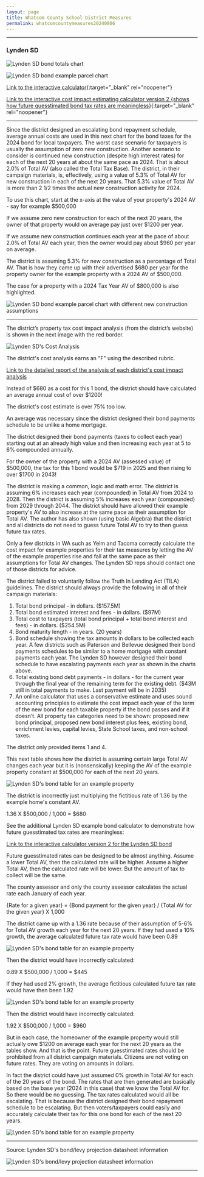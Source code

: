 ```yaml
---
layout: page
title: Whatcom County School District Measures
permalink: whatcomcountymeasures20240806
---
```


___

### Lynden SD

![Lynden SD bond totals chart](pagesManual/LeviesReport/20240806/Lynden.png "Lynden SD bond totals chart")

![Lynden SD bond example parcel chart](pagesManual/LeviesReport/20240806/LyndenParcel.png "Lynden SD bond example parcel chart")

[Link to the interactive calculator](calculator_lynden_20240806_enhanced){:target="_blank" rel="noopener"}

[Link to the interactive cost impact estimating calculator version 2 {shows how future guesstimated bond tax rates are meaningless}](table_lynden_bond_20240806){:target="_blank" rel="noopener"}

___

Since the district designed an escalating bond repayment schedule, average annual costs are used in this next chart for the bond taxes for the 2024 bond for local taxpayers. 
The worst case scenario for taxpayers is usually the assumption of zero new construction. Another scenario to consider is continued new construction (despite high interest rates) 
for each of the next 20 years at about the same pace as 2024. That is about 2.0% of Total AV (also called the Total Tax Base). The district, in their campaign materials, is, 
effectively, using a value of 5.3% of Total AV for new construction in each of the next 20 years. That 5.3% value of Total AV is more than 2 1/2 times the actual new construction activity for 2024.

To use this chart, start at the x-axis at the value of your property's 2024 AV - say for example $500,000

If we assume zero new construction for each of the next 20 years, the owner of that property would on average pay just over $1200 per year.

If we assume new construction continues each year at the pace of about 2.0% of Total AV each year, then the owner would pay about $960 per year on average.

The district is assuming 5.3% for new construction as a percentage of Total AV. That is how they came up with their advertised $680 per year for the property owner for the example property with a 2024 AV of $500,000.

The case for a property with a 2024 Tax Year AV of $800,000 is also highlighted.

![Lynden SD bond example parcel chart with different new construction assumptions](pagesManual/LeviesReport/20240806/LyndenNewConstructionAnnotated.png "Lynden SD bond example parcel chart with different new construction assumptions")

___

The district’s property tax cost impact analysis (from the district’s website) is shown in the next image with the red border.

![Lynden SD's Cost Analysis](pagesManual/LeviesReport/20240806/LyndenSDWhatcomCountyDistrictCostAnalysis2.png "Lynden SD's Cost Analysis")

The district's cost analysis earns an "F" using the described rubric.

[Link to the detailed report of the analysis of each district's cost impact analysis](report_analysis_of_districts_cost_analyses_20240806)

Instead of $680 as a cost for this 1 bond, the district should have calculated an average annual cost of over $1200!

The district's cost estimate is over 75% too low.

An average was necessary since the district designed their bond payments schedule to be unlike a home mortgage. 

The district designed their bond payments (taxes to collect each year) starting out at an already high value and then increasing each year at 5 to 6% compounded annually.

For the owner of the property with a 2024 AV (assessed value) of $500,000, the tax for this 1 bond would be $719 in 2025 and then rising to over $1700 in 2043!

The district is making a common, logic and math error. The district is assuming 6% increases each year (compounded) in Total AV from 2024 to 2028. Then the district is assuming 5% increases each year (compounded) 
from 2029 through 2044. The district should have allowed their example property's AV to also increase at the same pace as their assumption for Total AV. 
The author has also shown (using basic Algebra) that the district and all districts do not need to guess future Total AV to try to then guess future tax rates.

Only a few districts in WA such as Yelm and Tacoma correctly calculate the cost impact for example properties for their tax measures by letting the AV of the example properties 
rise and fall at the same pace as their assumptions for Total AV changes. The Lynden SD reps should contact one of those districts for advice.

The district failed to voluntarily follow the Truth In Lending Act (TILA) guidelines. The district should always provide the following in all of their campaign materials:

1. Total bond principal - in dollars. ($157.5M)
2. Total bond estimated interest and fees - in dollars. ($97M)
3. Total cost to taxpayers (total bond principal + total bond interest and fees) - in dollars. ($254.5M)
4. Bond maturity length - in years. (20 years)
5. Bond schedule showing the tax amounts in dollars to be collected each year. A few districts such as Paterson and Bellevue designed their bond payments schedules to be similar to a home mortgage with 
constant payments each year. The Lynden SD however designed their bond schedule to have escalating payments each year as shown in the charts above.
6. Total existing bond debt payments - in dollars - for the current year through the final year of the remaining term for the existing debt. 
($43M still in total payments to make. Last payment will be in 2035)
7. An online calculator that uses a conservative estimate and uses sound accounting principles to estimate the cost impact each year of the term of the new bond for each taxable property if the 
bond passes and if it doesn’t. All property tax categories need to be shown: proposed new bond principal, proposed new bond interest plus fees, existing bond, enrichment levies, capital levies, 
State School taxes, and non-school taxes.

The district only provided items 1 and 4.

This next table shows how the district is assuming certain large Total AV changes each year but it is (nonsensically) keeping the AV of the example 
property constant at $500,000 for each of the next 20 years. 

![Lynden SD's bond table for an example property](pagesManual/LeviesReport/20240806/LyndenSDBondExProperty.png "Lynden SD's bond table for an example property")

The district is incorrectly just multiplying the fictitious rate of 1.36 by the example home's constant AV. 

1.36 X $500,000 / 1,000 = $680

See the additional Lynden SD example bond calculator to demonstrate how future guesstimated tax rates are meaningless:

[Link to the interactive calculator version 2 for the Lynden SD bond](table_lynden_bond_20240806)

Future guesstimated rates can be designed to be almost anything. Assume a lower Total AV, then the calculated rate will be higher. 
Assume a higher Total AV, then the calculated rate will be lower. But the amount of tax to collect will be the same.

The county assessor and only the county assessor calculates the actual rate each January of each year.

{Rate for a given year} = {Bond payment for the given year} / {Total AV for the given year} X 1,000

The district came up with a 1.36 rate because of their assumption of 5-6% for Total AV growth each year for the next 20 years. If they had used a 10% growth, 
the average calculated future tax rate would have been 0.89

![Lynden SD's bond table for an example property](pagesManual/LeviesReport/20240806/LyndenSDBondExProperty3.png "Lynden SD's bond table for an example property")

Then the district would have incorrectly calculated:

0.89 X $500,000 / 1,000 = $445


If they had used 2% growth, the average fictitious calculated future tax rate would have then been 1.92

![Lynden SD's bond table for an example property](pagesManual/LeviesReport/20240806/LyndenSDBondExProperty2.png "Lynden SD's bond table for an example property")

Then the district would have incorrectly calculated:

1.92 X $500,000 / 1,000 = $960

But in each case, the homeowner of the example property would still actually owe $1200 on average each year for the next 20 years as the tables show. And that is the point. Future guesstimated rates should be prohibited from 
all district campaign materials. Citizens are not voting on future rates. They are voting on amounts in dollars.

In fact the district could have just assumed 0% growth in Total AV for each of the 20 years of the bond. The rates that are then generated are basically based on the base year (2024 in this case) that we know the Total AV for. 
So there would be no guessing. 
The tax rates calculated would all be escalating. That is because the district designed their bond repayment schedule to be escalating. But then voters/taxpayers could easily and accurately calculate their tax for this 
one bond for each of the next 20 years.

![Lynden SD's bond table for an example property](pagesManual/LeviesReport/20240806/LyndenSDBondExProperty4.png "Lynden SD's bond table for an example property")

___

Source: Lynden SD's bond/levy projection datasheet information

![Lynden SD's bond/levy projection datasheet information](pagesManual/LeviesReport/20240806/LyndenSDBondProjectionDatasheetGen.png "Lynden SD's bond/levy projection datasheet information")


___

